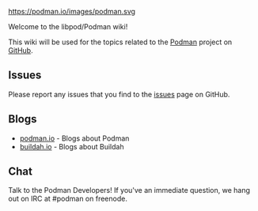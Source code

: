 https://podman.io/images/podman.svg

Welcome to the libpod/Podman wiki!

This wiki will be used for the topics related to the [Podman](https://github.com/containers/libpod) project on [GitHub](https://github.com).

## Issues
Please report any issues that you find to the [issues](https://github.com/containers/libpod/issues) page on GitHub.  

## Blogs
* [podman.io](https://podman.io) - Blogs about Podman
* [buildah.io](https://buildah.io) - Blogs about Buildah

## Chat
Talk to the Podman Developers!  If you've an immediate question, we hang out on IRC at #podman on freenode.